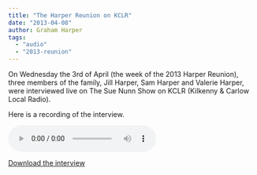 ```yaml
---
title: "The Harper Reunion on KCLR"
date: "2013-04-08"
author: Graham Harper
tags:
  - "audio"
  - "2013-reunion"
---
```


On Wednesday the 3rd of April (the week of the 2013 Harper Reunion), three members of the family, Jill Harper, Sam Harper and Valerie Harper, were interviewed live on The Sue Nunn Show on KCLR (Kilkenny & Carlow Local Radio).

Here is a recording of the interview.

<audio controls src="https://f001.backblazeb2.com/file/harperfamily-media/harper-reunion-2013-sue-nunn-show-kclr.mp3"></audio>

[Download the interview](https://f001.backblazeb2.com/file/harperfamily-media/harper-reunion-2013-sue-nunn-show-kclr.mp3)
